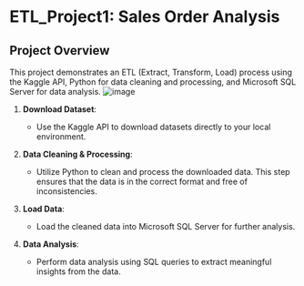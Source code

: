 # ETL_Project1: Sales Order Analysis 

## Project Overview
This project demonstrates an ETL (Extract, Transform, Load) process using the Kaggle API, Python for data cleaning and processing, and Microsoft SQL Server for data analysis.
![image](https://github.com/user-attachments/assets/d2aa01b9-b9b4-4f50-aea3-8398d7db6aa3)

1. **Download Dataset**:
    - Use the Kaggle API to download datasets directly to your local environment.
  
2. **Data Cleaning & Processing**:
    - Utilize Python to clean and process the downloaded data. This step ensures that the data is in the correct format and free of inconsistencies.

3. **Load Data**:
    - Load the cleaned data into Microsoft SQL Server for further analysis.
  
4. **Data Analysis**:
    - Perform data analysis using SQL queries to extract meaningful insights from the data.
